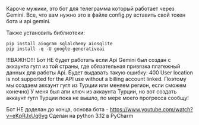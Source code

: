 Кароче мужики, это бот для телеграмма который работает через Gemini. Все, что вам нужно это в файле config.py вставить свой токен бота и api gemini.

Также установить библиотеки:
```
pip install aiogram sqlalchemy aiosqlite
pip install -q -U google-generativeai
```
!!!ВАЖНО!!! Бот НЕ будет работать если Api Gemini был создан с аккаунта гугл из той страны, где обязательная привязка платежный данных для работы Api. Будет выдавать такую ошибку: 400 User location is not supported for the API use without a billing account linked.
Поэтому мы создаем аккаунт гугл из Турции или меняем регион, если сможем конечно) У меня был апи ключ из аккаунта Турции, но вот создать аккаунт гугл Турции пока не вышло, по мере моего прогресса сообщу!

Бот НЕ доделан до конца, основа бота - https://www.youtube.com/watch?v=eKpRJxUq6yg
Сделан на python 3.12 в PyCharm
